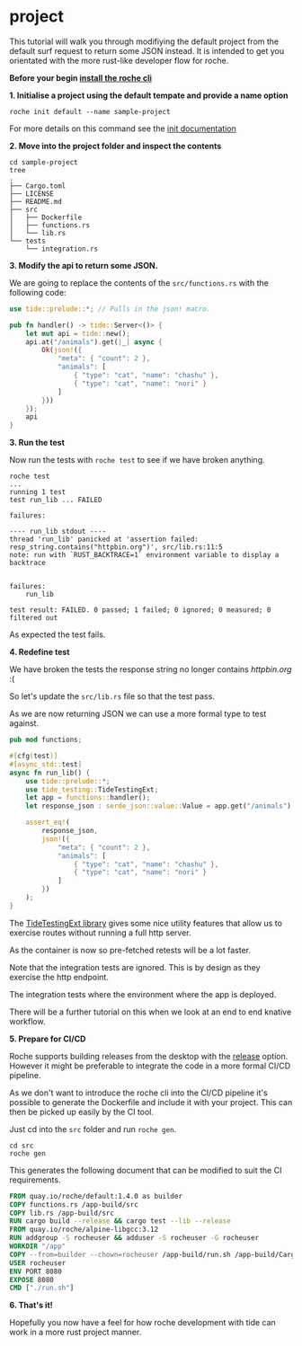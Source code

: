 # project

This tutorial will walk you through modifiying the default project from the default surf request to return some JSON instead.
It is intended to get you orientated with the more rust-like developer flow for roche.

**Before your begin [install the roche cli](/cli/index.html)**

**1. Initialise a project using the default tempate and provide a name option**

```
roche init default --name sample-project
```
For more details on this command see the [init documentation](/cli/init.md/#predefined-template)

**2. Move into the project folder and inspect the contents**

```
cd sample-project
tree
.
├── Cargo.toml
├── LICENSE
├── README.md
├── src
│   ├── Dockerfile
│   ├── functions.rs
│   └── lib.rs
└── tests
    └── integration.rs
```


**3. Modify the api to return some JSON.**

We are going to replace the contents of the `src/functions.rs` with the following code:

```rust
use tide::prelude::*; // Pulls in the json! macro.

pub fn handler() -> tide::Server<()> {    
    let mut api = tide::new();
    api.at("/animals").get(|_| async {
        Ok(json!({
            "meta": { "count": 2 },
            "animals": [
                { "type": "cat", "name": "chashu" },
                { "type": "cat", "name": "nori" }
            ]
        }))
    });
    api
}
```

**3. Run the test**

Now run the tests with `roche test` to see if we have broken anything.

```
roche test
...
running 1 test
test run_lib ... FAILED

failures:

---- run_lib stdout ----
thread 'run_lib' panicked at 'assertion failed: resp_string.contains("httpbin.org")', src/lib.rs:11:5
note: run with `RUST_BACKTRACE=1` environment variable to display a backtrace


failures:
    run_lib

test result: FAILED. 0 passed; 1 failed; 0 ignored; 0 measured; 0 filtered out
```
As expected the test fails.

**4. Redefine test**

We have broken the tests the response string no longer contains *httpbin.org* :( 

So let's update the `src/lib.rs` file so that the test pass.

As we are now returning JSON we can use a more formal type to test against.

```rust
pub mod functions;

#[cfg(test)]
#[async_std::test]
async fn run_lib() {
    use tide::prelude::*;
    use tide_testing::TideTestingExt;
    let app = functions::handler();
    let response_json : serde_json::value::Value = app.get("/animals").recv_json().await.unwrap();

    assert_eq!(
        response_json,
        json!({
            "meta": { "count": 2 },
            "animals": [
                { "type": "cat", "name": "chashu" },
                { "type": "cat", "name": "nori" }
            ]
        })
    );
}
```

The [TideTestingExt library]() gives some nice utility features that allow us to exercise routes without running a full http server.

As the container is now so pre-fetched retests will be a lot faster.

Note that the integration tests are ignored. This is by design as they exercise the http endpoint.

The integration tests where the environment where the app is deployed. 

There will be a further tutorial on this when we look at an end to end knative workflow.

**5. Prepare for CI/CD**

Roche supports building releases from the desktop with the [release](/cli/release.md) option.
However it might be preferable to integrate the code in a more formal CI/CD pipeline.

As we don't want to introduce the roche cli into the CI/CD pipeline it's possible to generate the Dockerfile and include it with your project. This can then be picked up easily by the CI tool.

Just cd into the `src` folder and run `roche gen`.

```
cd src
roche gen
```

This generates the following document that can be modified to suit the CI requirements.

```dockerfile
FROM quay.io/roche/default:1.4.0 as builder
COPY functions.rs /app-build/src
COPY lib.rs /app-build/src
RUN cargo build --release && cargo test --lib --release
FROM quay.io/roche/alpine-libgcc:3.12
RUN addgroup -S rocheuser && adduser -S rocheuser -G rocheuser
WORKDIR "/app"
COPY --from=builder --chown=rocheuser /app-build/run.sh /app-build/Cargo.toml /app-build/target/release/roche-service ./
USER rocheuser
ENV PORT 8080
EXPOSE 8080
CMD ["./run.sh"]
```

**6. That's it!**

Hopefully you now have a feel for how roche development with tide can work in a more rust project manner.